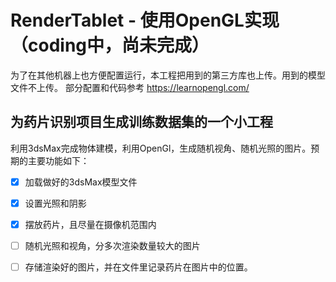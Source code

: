 # RenderTablet - 使用OpenGL实现（coding中，尚未完成）
为了在其他机器上也方便配置运行，本工程把用到的第三方库也上传。用到的模型文件不上传。
部分配置和代码参考 https://learnopengl.com/

## 为药片识别项目生成训练数据集的一个小工程
利用3dsMax完成物体建模，利用OpenGl，生成随机视角、随机光照的图片。预期的主要功能如下：
- [x] 加载做好的3dsMax模型文件
- [x] 设置光照和阴影
- [x] 摆放药片，且尽量在摄像机范围内
- [ ] 随机光照和视角，分多次渲染数量较大的图片
- [ ] 存储渲染好的图片，并在文件里记录药片在图片中的位置。

